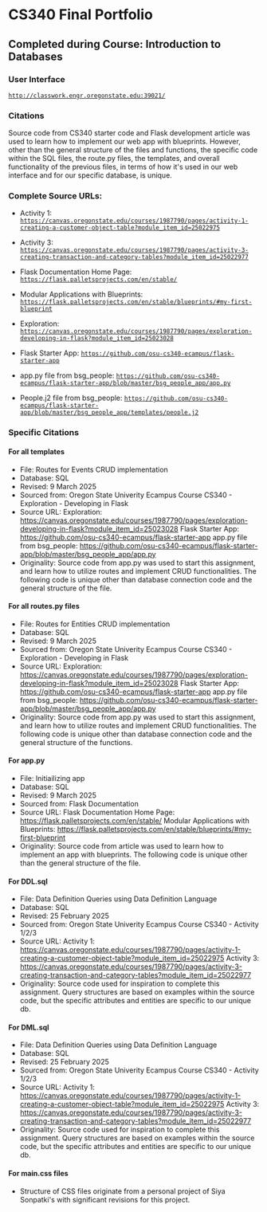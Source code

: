 # CS340 Final Portfolio
## Completed during Course: Introduction to Databases 

### User Interface
<code>http://classwork.engr.oregonstate.edu:39021/</code>

### Citations

Source code from CS340 starter code and Flask development article was used to learn how to implement our web app with blueprints. However, other than the general structure of the files and functions, the specific code within the SQL files, the route.py files, the templates, and overall functionality of the previous files, in terms of how it's used in our web interface and for our specific database, is unique. 

### Complete Source URLs: 

* Activity 1: <code>https://canvas.oregonstate.edu/courses/1987790/pages/activity-1-creating-a-customer-object-table?module_item_id=25022975</code>

* Activity 3: <code>https://canvas.oregonstate.edu/courses/1987790/pages/activity-3-creating-transaction-and-category-tables?module_item_id=25022977</code>

* Flask Documentation Home Page: <code>https://flask.palletsprojects.com/en/stable/</code>

* Modular Applications with Blueprints: <code>https://flask.palletsprojects.com/en/stable/blueprints/#my-first-blueprint</code>

* Exploration: <code>https://canvas.oregonstate.edu/courses/1987790/pages/exploration-developing-in-flask?module_item_id=25023028</code>

* Flask Starter App: <code>https://github.com/osu-cs340-ecampus/flask-starter-app</code>

* app.py file from bsg_people: <code>https://github.com/osu-cs340-ecampus/flask-starter-app/blob/master/bsg_people_app/app.py</code>

* People.j2 file from bsg_people: <code>https://github.com/osu-cs340-ecampus/flask-starter-app/blob/master/bsg_people_app/templates/people.j2</code>

### Specific Citations

#### For all templates

* File: Routes for Events CRUD implementation
* Database: SQL 
* Revised: 9 March 2025
* Sourced from: Oregon State Univerity Ecampus Course CS340 - Exploration - Developing in Flask
* Source URL: 
    Exploration: https://canvas.oregonstate.edu/courses/1987790/pages/exploration-developing-in-flask?module_item_id=25023028 
    Flask Starter App: https://github.com/osu-cs340-ecampus/flask-starter-app 
    app.py file from bsg_people: https://github.com/osu-cs340-ecampus/flask-starter-app/blob/master/bsg_people_app/app.py 
* Originality: Source code from app.py was used to start this assignment, and learn how to utilize routes and implement CRUD functionalities. The following code is unique other than database connection code and the general structure of the file. 

#### For all routes.py files

* File: Routes for Entities CRUD implementation
* Database: SQL 
* Revised: 9 March 2025
* Sourced from: Oregon State Univerity Ecampus Course CS340 - Exploration - Developing in Flask
* Source URL: 
    Exploration: https://canvas.oregonstate.edu/courses/1987790/pages/exploration-developing-in-flask?module_item_id=25023028 
    Flask Starter App: https://github.com/osu-cs340-ecampus/flask-starter-app 
    app.py file from bsg_people: https://github.com/osu-cs340-ecampus/flask-starter-app/blob/master/bsg_people_app/app.py 
* Originality: Source code from app.py was used to start this assignment, and learn how to utilize routes and implement CRUD functionalities. The following code is unique other than database connection code and the general structure of the functions. 


#### For app.py
* File: Initiailizing app
* Database: SQL 
* Revised: 9 March 2025
* Sourced from: Flask Documentation 
* Source URL: 
    Flask Documentation Home Page: https://flask.palletsprojects.com/en/stable/
    Modular Applications with Blueprints: https://flask.palletsprojects.com/en/stable/blueprints/#my-first-blueprint
* Originality: Source code from article was used to learn how to implement an app with blueprints. The following code is unique other than the general structure of the file. 

#### For DDL.sql

* File: Data Definition Queries using Data Definition Language
* Database: SQL 
* Revised: 25 February 2025
* Sourced from: Oregon State Univerity Ecampus Course CS340 - Activity 1/2/3
* Source URL: 
    Activity 1: https://canvas.oregonstate.edu/courses/1987790/pages/activity-1-creating-a-customer-object-table?module_item_id=25022975
    Activity 3: https://canvas.oregonstate.edu/courses/1987790/pages/activity-3-creating-transaction-and-category-tables?module_item_id=25022977
* Originality: Source code used for inspiration to complete this assignment. Query structures are based on examples within the source code, but the specific attributes and entities are specific to our unique db.

#### For DML.sql

* File: Data Definition Queries using Data Definition Language
* Database: SQL 
* Revised: 25 February 2025
* Sourced from: Oregon State Univerity Ecampus Course CS340 - Activity 1/2/3
* Source URL: 
    Activity 1: https://canvas.oregonstate.edu/courses/1987790/pages/activity-1-creating-a-customer-object-table?module_item_id=25022975
    Activity 3: https://canvas.oregonstate.edu/courses/1987790/pages/activity-3-creating-transaction-and-category-tables?module_item_id=25022977
* Originality: Source code used for inspiration to complete this assignment. Query structures are based on examples within the source code, but the specific attributes and entities are specific to our unique db.

#### For main.css files

* Structure of CSS files originate from a personal project of Siya Sonpatki's with significant revisions for this project.
